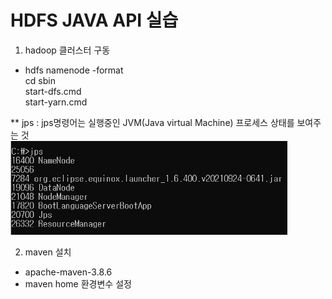 # HDFS JAVA API 실습
1. hadoop 클러스터 구동
- hdfs namenode -format  
cd sbin  
start-dfs.cmd  
start-yarn.cmd 

** jps : jps명령어는 실행중인 JVM(Java virtual Machine) 프로세스 상태를 보여주는 것  
<img src="img/jps.png" height="150">

2. maven 설치
- apache-maven-3.8.6
- maven home 환경변수 설정


